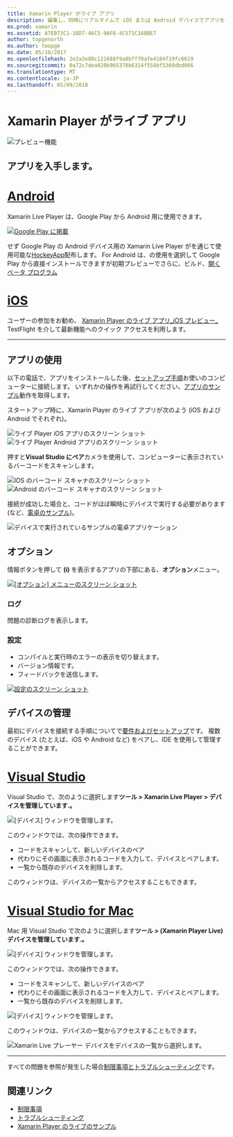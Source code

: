 ```yaml
---
title: Xamarin Player がライブ アプリ
description: 編集し、同時にリアルタイムで iOS または Android デバイスでアプリをテスト
ms.prod: xamarin
ms.assetid: A7EB73C1-38D7-46C5-9AF6-4C571C168BE7
author: topgenorth
ms.author: toopge
ms.date: 05/10/2017
ms.openlocfilehash: 2e2a3e80c121688f9a8bfff0afe4184f19fc6619
ms.sourcegitcommit: 0a72c7dea020b965378b6314f558bf5360dbd066
ms.translationtype: MT
ms.contentlocale: ja-JP
ms.lasthandoff: 05/09/2018
---
```

# <a name="xamarin-live-player-app"></a>Xamarin Player がライブ アプリ

![プレビュー機能](~/media/shared/preview.png)

## <a name="get-the-app"></a>アプリを入手します。

# <a name="androidtabandroid"></a>[Android](#tab/android)

Xamarin Live Player は、Google Play から Android 用に使用できます。

[![Google Play に掲載](images/google-play-badge.png)](https://play.google.com/store/apps/details?id=com.xamarin.live)

せず Google Play の Android デバイス用の Xamarin Live Player がを通じて使用可能な[HockeyApp](https://aka.ms/xlp-hockeyapp)配布します。 For Android は、の使用を選択して Google Play から直接インストールできますが初期プレビューでさらに、ビルド、[開くベータ プログラム](https://play.google.com/apps/testing/com.xamarin.live)

# <a name="iostabios"></a>[iOS](#tab/ios)

ユーザーの参加をお勧め、 [Xamarin Player のライブ アプリ_iOS プレビュー_ ](https://aka.ms/liveplayeralpha) TestFlight を介して最新機能へのクイック アクセスを利用します。

-----

## <a name="using-the-app"></a>アプリの使用

以下の電話で、アプリをインストールした後、[セットアップ手順](~/tools/live-player/install.md)お使いのコンピューターに接続します。 いずれかの操作を再試行してください、[アプリのサンプル](~/tools/live-player/samples.md)動作を取得します。

スタートアップ時に、Xamarin Player のライブ アプリが次のよう (iOS および Android でそれぞれ)。

![ライブ Player iOS アプリのスクリーン ショット](player-images/app-iphone-sml.png) ![ライブ Player Android アプリのスクリーン ショット](player-images/app-android-sml.png)

押すと**Visual Studio にペア**カメラを使用して、コンピューターに表示されているバーコードをスキャンします。

![IOS のバーコード スキャナのスクリーン ショット](player-images/scan-iphone-sml.png) ![Android のバーコード スキャナのスクリーン ショット](player-images/scan-android-sml.png)

接続が成功した場合と、コードがほぼ瞬時にデバイスで実行する必要があります (など、[電卓のサンプル](https://developer.xamarin.com/samples/mobile/LivePlayer/BasicCalculator))。

![デバイスで実行されているサンプルの電卓アプリケーション](player-images/basic-calculator-iphone-sml.png)

## <a name="options"></a>オプション

情報ボタンを押して **(i)** を表示するアプリの下部にある、**オプション**メニュー。

[![[オプション] メニューのスクリーン ショット](player-images/options-sml.png)](player-images/options.png#lightbox)

### <a name="logs"></a>ログ

問題の診断ログを表示します。

### <a name="settings"></a>設定

- コンパイルと実行時のエラーの表示を切り替えます。
- バージョン情報です。
- フィードバックを送信します。

[![設定のスクリーン ショット](player-images/settings-sml.png)](player-images/settings.png#lightbox)

## <a name="managing-devices"></a>デバイスの管理

最初にデバイスを接続する手順についてで[要件およびセットアップ](~/tools/live-player/install.md)です。 複数のデバイス (たとえば、iOS や Android など) をペアし、IDE を使用して管理することができます。

# <a name="visual-studiotabwindows"></a>[Visual Studio](#tab/windows)

Visual Studio で、次のように選択します**ツール > Xamarin Live Player > デバイスを管理しています.。**

![[デバイス] ウィンドウを管理します。](player-images/manage-tools-menu-vs.png)

このウィンドウでは、次の操作できます。

- コードをスキャンして、新しいデバイスのペア
- 代わりにその画面に表示されるコードを入力して、デバイスとペアします。
- 一覧から既存のデバイスを削除します。

このウィンドウは、デバイスの一覧からアクセスすることもできます。

# <a name="visual-studio-for-mactabmacos"></a>[Visual Studio for Mac](#tab/macos)

Mac 用 Visual Studio で次のように選択します**ツール > (Xamarin Player Live) デバイスを管理しています.。**

![[デバイス] ウィンドウを管理します。](player-images/manage-tools-menu.png)

このウィンドウでは、次の操作できます。

- コードをスキャンして、新しいデバイスのペア
- 代わりにその画面に表示されるコードを入力して、デバイスとペアします。
- 一覧から既存のデバイスを削除します。

![[デバイス] ウィンドウを管理します。](player-images/manage.png)

このウィンドウは、デバイスの一覧からアクセスすることもできます。

![Xamarin Live プレーヤー デバイスをデバイスの一覧から選択します。](player-images/manage-device-menu.png)

-----

すべての問題を参照が発生した場合[制限事項とトラブルシューティング](~/tools/live-player/troubleshooting.md)です。

## <a name="related-links"></a>関連リンク

- [制限事項](~/tools/live-player/limitations.md)
- [トラブルシューティング](~/tools/live-player/troubleshooting.md)
- [Xamarin Player のライブのサンプル](samples.md)
